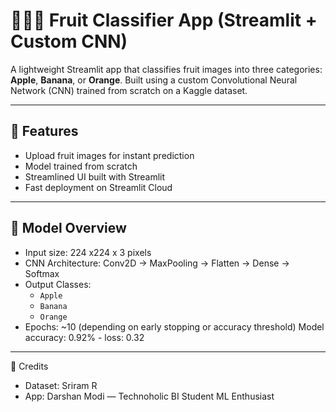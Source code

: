# 🍎🍌🍊 Fruit Classifier App (Streamlit + Custom CNN)

A lightweight Streamlit app that classifies fruit images into three categories: **Apple**, **Banana**, or **Orange**. Built using a custom Convolutional Neural Network (CNN) trained from scratch on a Kaggle dataset.

---

## 🚀 Features

- Upload fruit images for instant prediction
- Model trained from scratch 
- Streamlined UI built with Streamlit
- Fast deployment on Streamlit Cloud

---

## 🧠 Model Overview

- Input size: 224 x224 x 3 pixels
- CNN Architecture: Conv2D → MaxPooling → Flatten → Dense → Softmax
- Output Classes:
  - `Apple`
  - `Banana`
  - `Orange`
- Epochs: ~10 (depending on early stopping or accuracy threshold)
Model accuracy: 0.92% - loss: 0.32
---
🙌 Credits
- Dataset: Sriram R
- App: Darshan Modi — Technoholic  BI Student  ML Enthusiast
